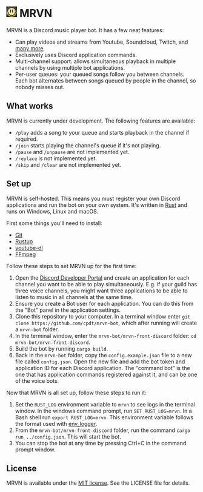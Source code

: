# <img src="mrvn.webp" style="height: 1em" /> MRVN

MRVN is a Discord music player bot. It has a few neat features:

 - Can play videos and streams from Youtube, Soundcloud, Twitch, and
   [many more](https://ytdl-org.github.io/youtube-dl/supportedsites.html).
 - Exclusively uses Discord application commands.
 - Multi-channel support: allows simultaneous playback in multiple channels by
   using multiple bot applications.
 - Per-user queues: your queued songs follow you between channels. Each bot
   alternates between songs queued by people in the channel, so nobody misses
   out.

## What works

MRVN is currently under development. The following features are available:

 - `/play` adds a song to your queue and starts playback in the channel if
   required.
 - `/join` starts playing the channel's queue if it's not playing.
 - `/pause` and `/unpause` are not implemented yet.
 - `/replace` is not implemented yet.
 - `/skip` and `/clear` are not implemented yet.

## Set up

MRVN is self-hosted. This means you must register your own Discord applications
and run the bot on your own system. It's written in
[Rust](https://www.rust-lang.org/) and runs on Windows, Linux and macOS.

First some things you'll need to install:

 - [Git](https://git-scm.com/)
 - [Rustup](https://rustup.rs/)
 - [youtube-dl](https://youtube-dl.org/)
 - [FFmpeg](https://www.ffmpeg.org)

Follow these steps to set MRVN up for the first time:

 1. Open the [Discord Developer Portal](https://discord.com/developers) and
    create an application for each channel you want to be able to play
    simultaneously. E.g. if your guild has three voice channels, you might want
    three applications to be able to listen to music in all channels at the same
    time.
 2. Ensure you create a Bot user for each application. You can do this from the
    "Bot" panel in the application settings.
 3. Clone this repository to your computer. In a terminal window enter
    `git clone https://github.com/cpdt/mrvn-bot`, which after running will
    create a `mrvn-bot` folder.
 4. In the terminal window, enter the `mrvn-bot/mrvn-front-discord` folder:
    `cd mrvn-bot/mrvn-front-discord`.
 5. Build the bot by running `cargo build`.
 6. Back in the `mrvn-bot` folder, copy the `config.example.json` file to a new
    file called `config.json`. Open the new file and add the bot token and
    application ID for each Discord application. The "command bot" is the one
    that has application commands registered against it, and can be one of the
    voice bots.

Now that MRVN is all set up, follow these steps to run it:

 1. Set the `RUST_LOG` environment variable to `mrvn` to see logs in the
    terminal window. In the windows command prompt, run `SET RUST_LOG=mrvn`.
    In a Bash shell run `export RUST_LOG=mrvn`. This environment variable
    follows the format used with [env_logger](https://docs.rs/env_logger).
 2. From the `mrvn-bot/mrvn-front-discord` folder, run the command
    `cargo run ../config.json`. This will start the bot.
 3. You can stop the bot at any time by pressing Ctrl+C in the command prompt window.

## License

MRVN is available under the [MIT license](https://opensource.org/licenses/MIT).
See the LICENSE file for details.
